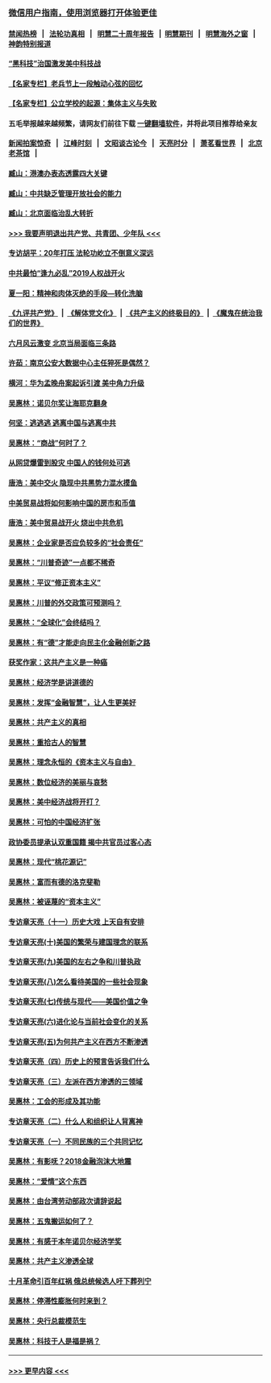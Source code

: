 ### [微信用户指南，使用浏览器打开体验更佳](https://github.com/gfw-breaker/banned-news1/blob/master/indexes/wechat-guide.md?t=0)
#### [禁闻热榜](热点新闻.md?t=0)  &nbsp;&nbsp;|&nbsp;&nbsp; [法轮功真相](https://github.com/gfw-breaker/truth/blob/master/README.md?t=0) &nbsp;&nbsp;|&nbsp;&nbsp; [明慧二十周年报告](https://github.com/gfw-breaker/mh-reports/blob/master/README.md?t=0) &nbsp;&nbsp;|&nbsp;&nbsp;[明慧期刊](https://github.com/gfw-breaker/mh-qikan) &nbsp;&nbsp;|&nbsp;&nbsp; [明慧海外之窗](https://github.com/gfw-breaker/mh-news/blob/master/README.md?t=0) &nbsp;&nbsp;|&nbsp;&nbsp; [神韵特别报道](https://github.com/gfw-breaker/mh-news/blob/master/shenyun.md?t=0)
#### [“黑科技”治国激发美中科技战](../pages/nsc423/n11638056.md?t=02071422) 
#### [【名家专栏】老兵节上一段触动心弦的回忆](../pages/nsc423/n11646016.md?t=02071422) 
#### [【名家专栏】公立学校的起源：集体主义与失败](../pages/nsc423/n11601833.md?t=02071422) 
#### 五毛举报越来越频繁，请网友们前往下载 [一键翻墙软件](https://github.com/gfw-breaker/ssr-accounts)，并将此项目推荐给亲友
#### [新闻拍案惊奇](https://github.com/gfw-breaker/banned-news1/blob/master/pages/link4.md) &nbsp;&nbsp;|&nbsp;&nbsp; [江峰时刻](https://github.com/gfw-breaker/banned-news1/blob/master/pages/link4.md) &nbsp;&nbsp;|&nbsp;&nbsp; [文昭谈古论今](https://github.com/gfw-breaker/banned-news1/blob/master/pages/link4.md) &nbsp;&nbsp;|&nbsp;&nbsp; [天亮时分](https://github.com/gfw-breaker/banned-news1/blob/master/pages/link4.md) &nbsp;&nbsp;|&nbsp;&nbsp; [萧茗看世界](https://github.com/gfw-breaker/banned-news1/blob/master/pages/link4.md) &nbsp;&nbsp;|&nbsp;&nbsp; [北京老茶馆](https://github.com/gfw-breaker/banned-news1/blob/master/pages/link4.md) &nbsp;&nbsp;|&nbsp;&nbsp; 
#### [臧山：港澳办表态透露四大关键](../pages/nsc423/n11421628.md?t=02071422) 
#### [臧山：中共缺乏管理开放社会的能力](../pages/nsc423/n11407457.md?t=02071422) 
#### [臧山：北京面临治乱大转折](../pages/nsc423/n11406895.md?t=02071422) 
#### [>>> 我要声明退出共产党、共青团、少年队 <<<](https://github.com/begood0513/goodnews/blob/master/quit/letter.md) 
#### [专访胡平：20年打压 法轮功屹立不倒意义深远](../pages/nsc423/n11398800.md?t=02071422) 
#### [中共最怕“逢九必乱”2019人权战开火](../pages/nsc423/n11385248.md?t=02071422) 
#### [夏一阳：精神和肉体灭绝的手段—转化洗脑](../pages/nsc423/n11368250.md?t=02071422) 
#### [《九评共产党》](https://github.com/begood0513/9ping.md/blob/master/README.md) &nbsp;|&nbsp; [《解体党文化》](../../../../jtdwh.md/blob/master/README.md)  &nbsp;|&nbsp; [《共产主义的终极目的》](../../../../gczydzjmd.md/blob/master/README.md) &nbsp;|&nbsp; [《魔鬼在统治我们的世界》](../../../../mgztzwmdsj.md/blob/master/README.md) 
#### [六月风云激变 北京当局面临三条路](../pages/nsc423/n11313668.md?t=02071422) 
#### [许茹：南京公安大数据中心主任猝死是偶然？](../pages/nsc423/n11064744.md?t=02071422) 
#### [横河：华为孟晚舟案起诉引渡 美中角力升级](../pages/nsc423/n11027230.md?t=02071422) 
#### [吴惠林：诺贝尔奖让海耶克翻身](../pages/nsc423/n10890049.md?t=02071422) 
#### [何坚：逃逃逃 逃离中国与逃离中共](../pages/nsc423/n10592891.md?t=02071422) 
#### [吴惠林：“商战”何时了？](../pages/nsc423/n10573558.md?t=02071422) 
#### [从网贷爆雷到股灾 中国人的钱何处可逃](../pages/nsc423/n10572800.md?t=02071422) 
#### [唐浩：美中交火 隐现中共黑势力混水摸鱼](../pages/nsc423/n10544040.md?t=02071422) 
#### [中美贸易战将如何影响中国的房市和币值](../pages/nsc423/n10543697.md?t=02071422) 
#### [唐浩：美中贸易战开火 烧出中共危机](../pages/nsc423/n10540126.md?t=02071422) 
#### [吴惠林：企业家是否应负较多的“社会责任”](../pages/nsc423/n10535022.md?t=02071422) 
#### [吴惠林：“川普奇迹”一点都不稀奇](../pages/nsc423/n10512808.md?t=02071422) 
#### [吴惠林：平议“修正资本主义”](../pages/nsc423/n10495724.md?t=02071422) 
#### [吴惠林：川普的外交政策可预测吗？](../pages/nsc423/n10462387.md?t=02071422) 
#### [吴惠林：“全球化”会终结吗？](../pages/nsc423/n10452838.md?t=02071422) 
#### [吴惠林：有“德”才能走向民主化金融创新之路](../pages/nsc423/n10432292.md?t=02071422) 
#### [获奖作家：这共产主义是一种癌](../pages/nsc423/n10431541.md?t=02071422) 
#### [吴惠林：经济学是讲道德的](../pages/nsc423/n10398014.md?t=02071422) 
#### [吴惠林：发挥“金融智慧”，让人生更美好](../pages/nsc423/n10375019.md?t=02071422) 
#### [吴惠林：共产主义的真相](../pages/nsc423/n10351394.md?t=02071422) 
#### [吴惠林：重拾古人的智慧](../pages/nsc423/n10337691.md?t=02071422) 
#### [吴惠林：理念永恒的《资本主义与自由》](../pages/nsc423/n10316274.md?t=02071422) 
#### [吴惠林：数位经济的美丽与哀愁](../pages/nsc423/n10292946.md?t=02071422) 
#### [吴惠林：美中经济战将开打？](../pages/nsc423/n10258825.md?t=02071422) 
#### [吴惠林：可怕的中国经济扩张](../pages/nsc423/n10219147.md?t=02071422) 
#### [政协委员提承认双重国籍 揭中共官员过客心态](../pages/nsc423/n10208809.md?t=02071422) 
#### [吴惠林：现代“桃花源记”](../pages/nsc423/n10185234.md?t=02071422) 
#### [吴惠林：富而有德的洛克斐勒](../pages/nsc423/n10142264.md?t=02071422) 
#### [吴惠林：被诬蔑的“资本主义”](../pages/nsc423/n10124816.md?t=02071422) 
#### [专访章天亮（十一）历史大戏 上天自有安排](../pages/nsc423/n10094905.md?t=02071422) 
#### [专访章天亮(十)美国的繁荣与建国理念的联系](../pages/nsc423/n10094899.md?t=02071422) 
#### [专访章天亮(九)美国的左右之争和川普执政](../pages/nsc423/n10094889.md?t=02071422) 
#### [专访章天亮(八)怎么看待美国的一些社会现象](../pages/nsc423/n10094857.md?t=02071422) 
#### [专访章天亮(七)传统与现代——美国价值之争](../pages/nsc423/n10093140.md?t=02071422) 
#### [专访章天亮(六)进化论与当前社会变化的关系](../pages/nsc423/n10092036.md?t=02071422) 
#### [专访章天亮(五)为何共产主义在西方不断渗透](../pages/nsc423/n10083620.md?t=02071422) 
#### [专访章天亮（四）历史上的预言告诉我们什么](../pages/nsc423/n10083606.md?t=02071422) 
#### [专访章天亮（三）左派在西方渗透的三领域](../pages/nsc423/n10081115.md?t=02071422) 
#### [吴惠林：工会的形成及其功能](../pages/nsc423/n10080633.md?t=02071422) 
#### [专访章天亮（二）什么人和组织让人背离神](../pages/nsc423/n10076637.md?t=02071422) 
#### [专访章天亮（一）不同民族的三个共同记忆](../pages/nsc423/n10074188.md?t=02071422) 
#### [吴惠林：有影呒？2018金融泡沫大地震](../pages/nsc423/n10040534.md?t=02071422) 
#### [吴惠林：“爱情”这个东西](../pages/nsc423/n10019423.md?t=02071422) 
#### [吴惠林：由台湾劳动部政次请辞说起](../pages/nsc423/n9979679.md?t=02071422) 
#### [吴惠林：五鬼搬运如何了？](../pages/nsc423/n9925338.md?t=02071422) 
#### [吴惠林：有感于本年诺贝尔经济学奖](../pages/nsc423/n9871883.md?t=02071422) 
#### [吴惠林：共产主义渗透全球](../pages/nsc423/n9812748.md?t=02071422) 
#### [十月革命引百年红祸 俄总统候选人吁下葬列宁](../pages/nsc423/n9810182.md?t=02071422) 
#### [吴惠林：停滞性膨胀何时来到？](../pages/nsc423/n9764136.md?t=02071422) 
#### [吴惠林：央行总裁模范生](../pages/nsc423/n9728134.md?t=02071422) 
#### [吴惠林：科技于人是福是祸？](../pages/nsc423/n9672982.md?t=02071422) 

----
#### [ >>> 更早内容 <<< ](../indexes/nsc423-earlier.md)
